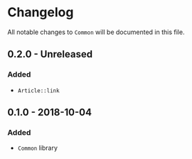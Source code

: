 # Changelog

All notable changes to `Common` will be documented in this file.

## 0.2.0 - Unreleased

### Added
- `Article::link`

## 0.1.0 - 2018-10-04

### Added
- `Common` library